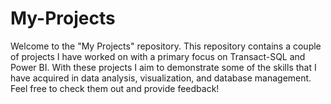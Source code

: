 # My-Projects

Welcome to the "My Projects" repository. This repository contains a couple of projects I have worked on with a primary focus on Transact-SQL and Power BI. With these projects I aim to demonstrate some of the skills that I have acquired in data analysis, visualization, and database management. Feel free to check them out and provide feedback!

